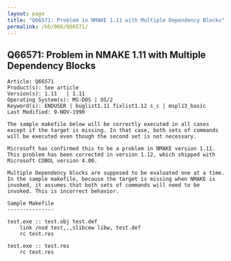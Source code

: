 ```yaml
---
layout: page
title: "Q66571: Problem in NMAKE 1.11 with Multiple Dependency Blocks"
permalink: /kb/066/Q66571/
---
```


## Q66571: Problem in NMAKE 1.11 with Multiple Dependency Blocks

	Article: Q66571
	Product(s): See article
	Version(s): 1.11   | 1.11
	Operating System(s): MS-DOS | OS/2
	Keyword(s): ENDUSER | buglist1.11 fixlist1.12 s_c | mspl13_basic
	Last Modified: 9-NOV-1990
	
	The sample makefile below will be correctly executed in all cases
	except if the target is missing. In that case, both sets of commands
	will be executed even though the second set is not necessary.
	
	Microsoft has confirmed this to be a problem in NMAKE version 1.11.
	This problem has been corrected in version 1.12, which shipped with
	Microsoft COBOL version 4.00.
	
	Multiple Dependency blocks are supposed to be evaluated one at a time.
	In the sample makefile, because the target is missing when NMAKE is
	invoked, it assumes that both sets of commands will need to be
	invoked. This is incorrect behavior.
	
	Sample Makefile
	---------------
	
	test.exe :: test.obj test.def
	    link /nod test,,,slibcew libw, test.def
	    rc test.res
	
	test.exe :: test.res
	    rc test.res
